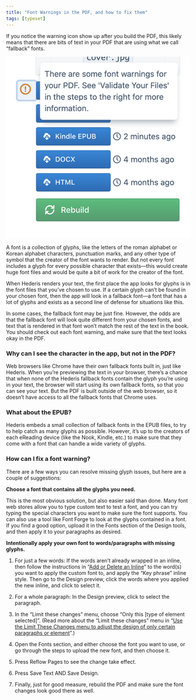 ```yaml
---
title: "Font Warnings in the PDF, and how to fix them"
tags: [typeset]
---
```

 
<html><body><section data-type="chapter" class="hsecchapter" data-hederis-type="hsecchapter" id="font-warnings" data-pi-attrs="id: font-warnings; data-tags: typeset;" role="doc-chapter" data-tags="typeset" data-author-name=" " data-book-title=" " title="Font Warnings in the PDF, and how to fix them"><p class="hblkp" data-hederis-type="hblkp" id="pys3mw6kG">If you notice the warning icon show up after you build the PDF, this likely means that there are bits of text in your PDF that are using what we call &#8220;fallback&#8221; fonts.</p><img data-hederis-type="hblkimg" class="hblkimg" id="p1zpgEh9v" src="/images/fontwarning1.png" data-img-src="/images/fontwarning1.png"/><p class="hblkp" data-hederis-type="hblkp" id="pn0VHhGbC">A font is a collection of glyphs, like the letters of the roman alphabet or Korean alphabet characters, punctuation marks, and any other type of symbol that the creator of the font wants to render. But not every font includes a glyph for every possible character that exists&#8212;this would create huge font files and would be quite a bit of work for the creator of the font. </p><p class="hblkp" data-hederis-type="hblkp" id="ppeXTLIwf">When Hederis renders your text, the first place the app looks for glyphs is in the font files that you&#8217;ve chosen to use. If a certain glyph can&#8217;t be found in your chosen font, then the app will look in a fallback font&#8212;a font that has a lot of glyphs and exists as a second line of defense for situations like this.</p><p class="hblkp" data-hederis-type="hblkp" id="pYj4waxAr">In some cases, the fallback font may be just fine. However, the odds are that the fallback font will look quite different from your chosen fonts, and text that is rendered in that font won&#8217;t match the rest of the text in the book. You should check out each font warning, and make sure that the text looks okay in the PDF.</p><section class="hwprsubsection" data-hederis-type="hwprsubsection" id="pCDuTKdQW" data-type="subsection" title="Why can I see the character in the app, but not in the PDF?"><h1 data-hederis-type="hblktitle" class="hblktitle" id="pu1Zu8vrm">Why can I see the character in the app, but not in the PDF?</h1><p class="hblkp" data-hederis-type="hblkp" id="pb8Ftrvh7">Web browsers like Chrome have their own fallback fonts built in, just like Hederis. When you&#8217;re previewing the text in your browser, there&#8217;s a chance that when none of the Hederis fallback fonts contain the glyph you&#8217;re using in your text, the browser will start using its own fallback fonts, so that you can see your text. But the PDF is built outside of the web browser, so it doesn&#8217;t have access to all the fallback fonts that Chrome uses.</p></section><section class="hwprsubsection" data-hederis-type="hwprsubsection" id="pU8N1g0Cx" data-type="subsection" title="What about the EPUB?"><h1 data-hederis-type="hblktitle" class="hblktitle" id="pQoPhrEy5">What about the EPUB?</h1><p class="hblkp" data-hederis-type="hblkp" id="pPEtxPyOv">Hederis embeds a small collection of fallback fonts in the EPUB files, to try to help catch as many glyphs as possible. However, it&#8217;s up to the creators of each eReading device (like the Nook, Kindle, etc.) to make sure that they come with a font that can handle a wide variety of glyphs.</p></section><section class="hwprsubsection" data-hederis-type="hwprsubsection" id="pWLsLrO6D" data-type="subsection" title="How can I fix a font warning?"><h1 data-hederis-type="hblktitle" class="hblktitle" id="pXsjOlIQJ">How can I fix a font warning?</h1><p class="hblkp" data-hederis-type="hblkp" id="pmjTvAUlk">There are a few ways you can resolve missing glyph issues, but here are a couple of suggestions:</p><p class="hblkp" data-hederis-type="hblkp" id="pTwfCLqH0"><strong data-hederis-type="hspanstrong" id="pKhSNwqcK">Choose a font that contains all the glyphs you need.</strong></p><p class="hblkp" data-hederis-type="hblkp" id="py609uDMe">This is the most obvious solution, but also easier said than done. Many font web stores allow you to type custom text to test a font, and you can try typing the special characters you want to make sure the font supports. You can also use a tool like Font Forge to look at the glyphs contained in a font. If you find a good option, upload it in the Fonts section of the Design tools, and then apply it to your paragraphs as desired.</p><p class="hblkp" data-hederis-type="hblkp" id="pZ2iVC2Ay"><strong class="hspanstrong" data-hederis-type="hspanstrong" id="pBOlE6tiE">Intentionally apply your own font to words/paragraphs with missing glyphs.</strong></p><ol class="hwprnumlist" data-hederis-type="hwprnumlist" id="pvSNQrOvv"><li class="hblkoli" data-hederis-type="hblkoli" id="liSspi8hxr"><p class="hblkoli" data-hederis-type="hblklip" id="pZyPkYVaa">For just a few words: If the words aren&#8217;t already wrapped in an inline, then follow the instructions in &#8220;<a href="{% link _docs/add-an-inline.md %}" class="hspana" data-hederis-type="hspana" id="pj5IQoc7w">Add or Delete an Inline</a>&#8221; to the word(s) you want to apply the custom font to, and apply the &#8220;Key phrase&#8221; inline style. Then go to the Design preview, click the words where you applied the new inline, and click to select it.</p></li><li class="hblkoli" data-hederis-type="hblkoli" id="liK5Win7GW"><p class="hblkoli" data-hederis-type="hblklip" id="pzAEv23Rv">For a whole paragraph: In the Design preview, click to select the paragraph.</p></li><li class="hblkoli" data-hederis-type="hblkoli" id="lihhhBNywu"><p class="hblkoli" data-hederis-type="hblklip" id="p1GlXWqlZ">In the &#8220;Limit these changes&#8221; menu, choose &#8220;Only this [type of element selected]&#8221;. (Read more about the &#8220;Limit these changes&#8221; menu in &#8220;<a href="{% link _docs/selectors.md %}" class="hspana" data-hederis-type="hspana" id="pMhMXLzEP">Use the Limit These Changes menu to adjust the design of only certain paragraphs or element</a>&#8221;.)</p></li><li class="hblkoli" data-hederis-type="hblkoli" id="li7cG2eDET"><p class="hblkoli" data-hederis-type="hblklip" id="pgmvmBj3Q">Open the Fonts section, and either choose the font you want to use, or go through the steps to upload the new font, and then choose it.</p></li><li class="hblkoli" data-hederis-type="hblkoli" id="liHjOEedr2"><p class="hblkoli" data-hederis-type="hblklip" id="pDdhJxKjd">Press Reflow Pages to see the change take effect.</p></li><li class="hblkoli" data-hederis-type="hblkoli" id="liWhyTP4uR"><p class="hblkoli" data-hederis-type="hblklip" id="pT2rJNXRh">Press Save Text AND Save Design.</p></li><li class="hblkoli" data-hederis-type="hblkoli" id="li9XHa4WLs"><p class="hblkoli" data-hederis-type="hblklip" id="p6Z2NUDs4">Finally, just for good measure, rebuild the PDF and make sure the font changes look good there as well.</p></li></ol></section></section></body></html>

